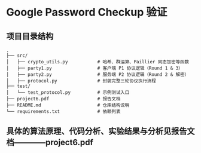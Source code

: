 # Google Password Checkup 验证

## 项目目录结构

```text
.
├── src/
│   ├── crypto_utils.py           # 哈希、群运算、Paillier 同态加密等函数
│   ├── party1.py                 # 客户端 P1 协议逻辑（Round 1 & 3）
│   ├── party2.py                 # 服务端 P2 协议逻辑（Round 2 & 解密）
│   ├── protocol.py               # 封装完整三轮协议执行流程
├── test/
│   └── test_protocol.py          # 示例测试入口
├── project6.pdf                  # 报告文档
├── README.md                     # 仓库结构说明
└── requirements.txt              # 依赖列表
```

## 具体的算法原理、代码分析、实验结果与分析见报告文档————project6.pdf


